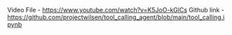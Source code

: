 Video File - https://www.youtube.com/watch?v=K5JoO-kGlCs
Github link - https://github.com/projectwilsen/tool_calling_agent/blob/main/tool_calling.ipynb
